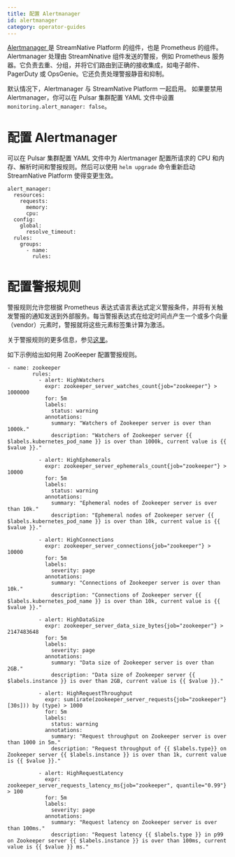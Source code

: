 ```yaml
---
title: 配置 Alertmanager
id: alertmanager
category: operator-guides
---
```


[Alertmanager ](https://prometheus.io/docs/alerting/alertmanager/)是 StreamNative Platform 的组件，也是 Prometheus 的组件。Alertmanager 处理由 StreamNnative 组件发送的警报，例如 Prometheus 服务器。它负责去重、分组，并将它们路由到正确的接收集成，如电子邮件、PagerDuty 或 OpsGenie。它还负责处理警报静音和抑制。

默认情况下，Alertmanager 与 StreamNative Platform 一起启用。 如果要禁用 Alertmanager，你可以在 Pulsar 集群配置 YAML 文件中设置 `monitoring.alert_manager: false`。

# 配置 Alertmanager

可以在 Pulsar 集群配置 YAML 文件中为 Alertmanager 配置所请求的 CPU 和内存、解析时间和警报规则。然后可以使用 `helm upgrade` 命令重新启动 StreamNative Platform 使得变更生效。

```
alert_manager:
  resources:
    requests:
      memory: 
      cpu: 
  config:
    global:
      resolve_timeout: 
  rules:
    groups:
      - name: 
        rules:
```

# 配置警报规则

警报规则允许您根据 Prometheus 表达式语言表达式定义警报条件，并将有关触发警报的通知发送到外部服务。每当警报表达式在给定时间点产生一个或多个向量（vendor）元素时，警报就将这些元素标签集计算为激活。

关于警报规则的更多信息，参见[这里](https://prometheus.io/docs/prometheus/latest/configuration/alerting_rules/)。 

如下示例给出如何用 ZooKeeper 配置警报规则。

```shell
- name: zookeeper
        rules:
          - alert: HighWatchers
            expr: zookeeper_server_watches_count{job="zookeeper"} > 1000000
            for: 5m
            labels:
              status: warning
            annotations:
              summary: "Watchers of Zookeeper server is over than 1000k."
              description: "Watchers of Zookeeper server {{ $labels.kubernetes_pod_name }} is over than 1000k, current value is {{ $value }}."

          - alert: HighEphemerals
            expr: zookeeper_server_ephemerals_count{job="zookeeper"} > 10000
            for: 5m
            labels:
              status: warning
            annotations:
              summary: "Ephemeral nodes of Zookeeper server is over than 10k."
              description: "Ephemeral nodes of Zookeeper server {{ $labels.kubernetes_pod_name }} is over than 10k, current value is {{ $value }}."

          - alert: HighConnections
            expr: zookeeper_server_connections{job="zookeeper"} > 10000
            for: 5m
            labels:
              severity: page
            annotations:
              summary: "Connections of Zookeeper server is over than 10k."
              description: "Connections of Zookeeper server {{ $labels.kubernetes_pod_name }} is over than 10k, current value is {{ $value }}."

          - alert: HighDataSize
            expr: zookeeper_server_data_size_bytes{job="zookeeper"} > 2147483648
            for: 5m
            labels:
              severity: page
            annotations:
              summary: "Data size of Zookeeper server is over than 2GB."
              description: "Data size of Zookeeper server {{ $labels.instance }} is over than 2GB, current value is {{ $value }}."

          - alert: HighRequestThroughput
            expr: sum(irate(zookeeper_server_requests{job="zookeeper"}[30s])) by (type) > 1000
            for: 5m
            labels:
              status: warning
            annotations:
              summary: "Request throughput on Zookeeper server is over than 1000 in 5m."
              description: "Request throughput of {{ $labels.type}} on Zookeeper server {{ $labels.instance }} is over than 1k, current value is {{ $value }}."

          - alert: HighRequestLatency
            expr: zookeeper_server_requests_latency_ms{job="zookeeper", quantile="0.99"} > 100
            for: 5m
            labels:
              severity: page
            annotations:
              summary: "Request latency on Zookeeper server is over than 100ms."
              description: "Request latency {{ $labels.type }} in p99 on Zookeeper server {{ $labels.instance }} is over than 100ms, current value is {{ $value }} ms."
```

